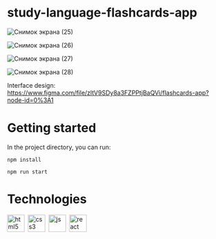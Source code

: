 # study-language-flashcards-app

![Снимок экрана (25)](https://user-images.githubusercontent.com/98190765/213923969-01bb5557-5f31-4e8e-9e5a-f709f005fd59.png)

![Снимок экрана (26)](https://user-images.githubusercontent.com/98190765/213923992-52dfca70-7bce-4e85-915c-430d49615160.png)

![Снимок экрана (27)](https://user-images.githubusercontent.com/98190765/213923998-1eab7a9b-7463-4800-baeb-8992e7ca3885.png)

![Снимок экрана (28)](https://user-images.githubusercontent.com/98190765/213924006-4d514ace-5b5a-4ca2-856f-f6433a6c23e1.png)


Interface design: https://www.figma.com/file/zltV9SDy8a3FZPPtjBaQVi/flashcards-app?node-id=0%3A1

# Getting started


In the project directory, you can run:

`npm install`

`npm run start`

# Technologies

<div>
    <img title='html5' alt='html5' width="40" height="40" src="https://cdn.jsdelivr.net/gh/devicons/devicon/icons/html5/html5-original.svg" />&nbsp;
    <img title='css3' alt='css3' width="40" height="40" src="https://cdn.jsdelivr.net/gh/devicons/devicon/icons/css3/css3-plain.svg" />&nbsp;
    <img title='js' alt='js' width="40" height="40" src="https://cdn.jsdelivr.net/gh/devicons/devicon/icons/javascript/javascript-plain.svg" />&nbsp;
    <img title='react' alt='react' width="40" height="40" src="https://cdn.jsdelivr.net/gh/devicons/devicon/icons/react/react-original.svg" />
</div>
